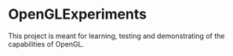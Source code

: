 OpenGLExperiments
=================

This project is meant for learning, testing and demonstrating of the capabilities of OpenGL.
